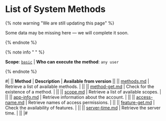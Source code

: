 # List of System Methods

{% note warning "We are still updating this page" %}

Some data may be missing here — we will complete it soon.

{% endnote %}

{% note info " " %}

**Scope**: [`basic`](../../scopes/permissions.md) | **Who can execute the method**: `any user`

{% endnote %}

#|
|| **Method** | **Description** | **Available from version** ||
|| [methods.md](./methods.md) | Retrieve a list of available methods. | ||
|| [method-get.md](./method-get.md) | Check for the existence of a method. | ||
|| [scope.md](./scope.md) | Retrieve a list of available scopes. | ||
|| [app-info.md](./app-info.md) | Retrieve information about the account. | ||
|| [access-name.md](./access-name.md) | Retrieve names of access permissions. | ||
|| [feature-get.md](./feature-get.md) | Check the availability of features. | ||
|| [server-time.md](./server-time.md) | Retrieve the server time. | ||
|#